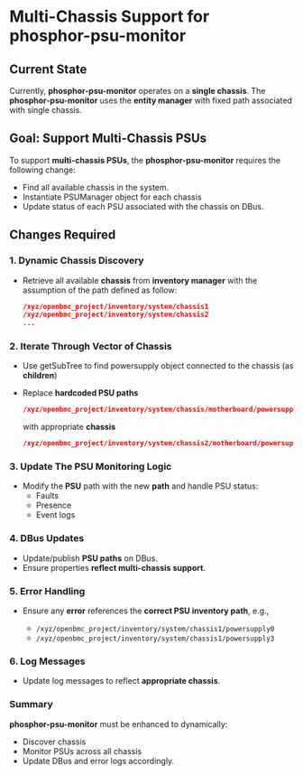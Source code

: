 # Multi-Chassis Support for phosphor-psu-monitor

## Current State

Currently, **phosphor-psu-monitor** operates on a **single chassis**. The
**phosphor-psu-monitor** uses the **entity manager** with fixed path associated
with single chassis.

## Goal: Support Multi-Chassis PSUs

To support **multi-chassis PSUs**, the **phosphor-psu-monitor** requires the following change:

- Find all available chassis in the system.
- Instantiate PSUManager object for each chassis
- Update status of each PSU associated with the chassis on DBus.

## Changes Required

### 1. Dynamic Chassis Discovery

- Retrieve all available **chassis** from **inventory manager**  with the assumption of the path defined as follow:
  ```json
  /xyz/openbmc_project/inventory/system/chassis1
  /xyz/openbmc_project/inventory/system/chassis2
  ...
  ```

### 2. Iterate Through Vector of Chassis

  - Use getSubTree to find powersupply object connected to the chassis (as
    **children**)
  - Replace **hardcoded PSU paths**

    ```json
    /xyz/openbmc_project/inventory/system/chassis/motherboard/powersupply
    ```
    with appropriate **chassis**

    ```json
    /xyz/openbmc_project/inventory/system/chassis2/motherboard/powersupply
    ```

### 3. Update The PSU Monitoring Logic

- Modify the **PSU** path with the new **path** and handle PSU status:
  - Faults
  - Presence
  - Event logs

### 4. DBus Updates

- Update/publish **PSU paths** on DBus.
- Ensure properties **reflect multi-chassis support**.

### 5. Error Handling

- Ensure any **error** references the **correct PSU inventory path**, e.g.,

  - `/xyz/openbmc_project/inventory/system/chassis1/powersupply0`
  - `/xyz/openbmc_project/inventory/system/chassis1/powersupply3`

### 6. Log Messages

- Update log messages to reflect **appropriate chassis**.

### Summary

**phosphor-psu-monitor** must be enhanced to dynamically:

- Discover chassis
- Monitor PSUs across all chassis
- Update DBus and error logs accordingly.
